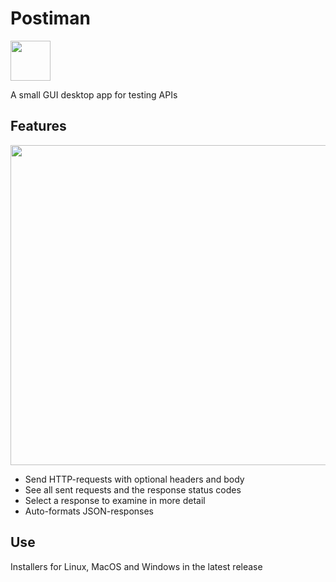 # Postiman
<img src=https://github.com/Veikkosuhonen/postiman/blob/master/src/main/resources/Postiman.png width=64>

A small GUI desktop app for testing APIs



## Features

<img src=https://github.com/Veikkosuhonen/postiman/blob/master/images/img.png width=512>

- Send HTTP-requests with optional headers and body
- See all sent requests and the response status codes
- Select a response to examine in more detail
- Auto-formats JSON-responses

## Use

Installers for Linux, MacOS and Windows in the latest release
